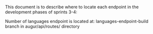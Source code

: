 This document is to describe where to locate each endpoint in the development phases of sprints 3-4:

Number of languages endpoint is located at:
languages-endpoint-build branch in augur/api/routes/ directory
